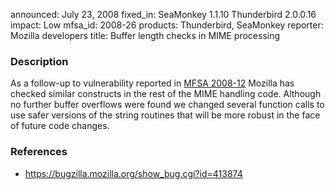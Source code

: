 announced: July 23, 2008
fixed_in: SeaMonkey 1.1.10
          Thunderbird 2.0.0.16
impact: Low
mfsa_id: 2008-26
products: Thunderbird, SeaMonkey
reporter: Mozilla developers
title: Buffer length checks in MIME processing

<h3>Description</h3>

<p>As a follow-up to vulnerability reported in <a href="mfsa2008-12.html">
MFSA 2008-12</a> Mozilla has checked similar constructs in the rest of
the MIME handling code. Although no further buffer overflows were found
we changed several function calls to use safer versions of the string
routines that will be more robust in the face of future code changes.

</p><h3>References</h3>

<ul>
  <li><a href="https://bugzilla.mozilla.org/show_bug.cgi?id=413874">
       https://bugzilla.mozilla.org/show_bug.cgi?id=413874</a></li>
<!--
  <li><a class="ex-ref"
      href="http://cve.mitre.org/cgi-bin/cvename.cgi?name=CVE-2008-xxxx">
      CVE-2008-xxxx</a></li>
-->
</ul>



